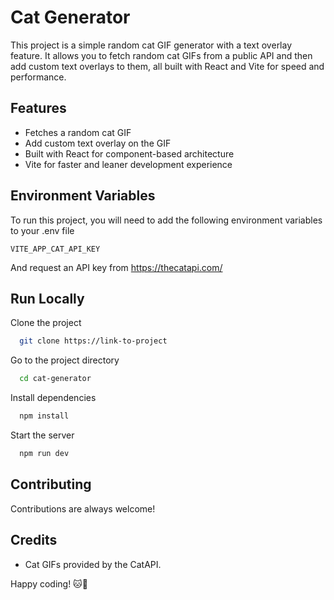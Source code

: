 # Cat Generator

This project is a simple random cat GIF generator with a text overlay feature. It allows you to fetch random cat GIFs from a public API and then add custom text overlays to them, all built with React and Vite for speed and performance.

## Features

- Fetches a random cat GIF
- Add custom text overlay on the GIF
- Built with React for component-based architecture
- Vite for faster and leaner development experience
  
## Environment Variables

To run this project, you will need to add the following environment variables to your .env file

`VITE_APP_CAT_API_KEY`

And request an API key from https://thecatapi.com/

## Run Locally

Clone the project

```bash
  git clone https://link-to-project
```

Go to the project directory

```bash
  cd cat-generator
```

Install dependencies

```bash
  npm install
```

Start the server

```bash
  npm run dev
```

## Contributing

Contributions are always welcome!

## Credits

- Cat GIFs provided by the CatAPI.

Happy coding! 🐱🎉
